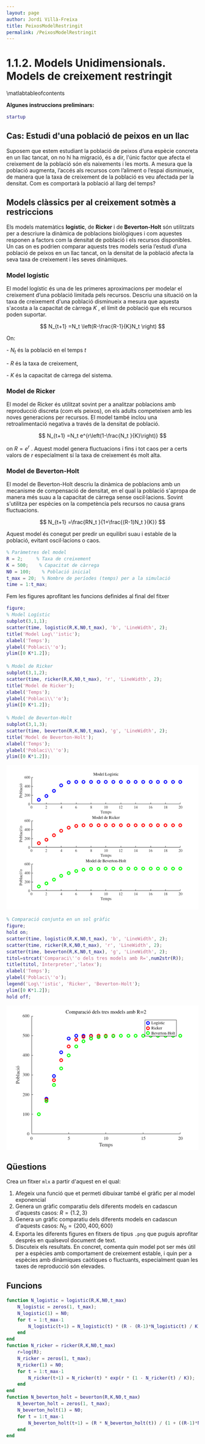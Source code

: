 ```yaml
---
layout: page
author: Jordi Villà-Freixa
title: PeixosModelRestringit
permalink: /PeixosModelRestringit
---
```

<script src="https://cdn.mathjax.org/mathjax/latest/MathJax.js?config=TeX-AMS-MML_HTMLorMML" type="text/javascript"></script>

# **1.1.2. Models Unidimensionals. Models de creixement restringit**
\matlabtableofcontents

**Algunes instruccions preliminars:**

```matlab
startup
```


## Cas: Estudi d'una població de peixos en un llac

Suposem que estem estudiant la població de peixos d’una espècie concreta en un llac tancat, on no hi ha migració, és a dir, l'únic factor que afecta el creixement de la població són els naixements i les morts. A mesura que la població augmenta, l’accés als recursos com l’aliment o l’espai disminueix, de manera que la taxa de creixement de la població es veu afectada per la densitat. Com es comportarà la població al llarg del temps?

## Models clàssics per al creixement sotmès a restriccions

Els models matemàtics **logístic**, de **Ricker** i de  **Beverton\-Holt** són utilitzats per a descriure la dinàmica de poblacions biològiques i com aquestes responen a factors com la densitat de població i els recursos disponibles. Un cas on es podrien comparar aquests tres models seria l’estudi d’una població de peixos en un llac tancat, on la densitat de la població afecta la seva taxa de creixement i les seves dinàmiques.

### Model logístic

   El model logístic és una de les primeres aproximacions per modelar el creixement d’una població limitada pels recursos. Descriu una situació on la taxa de creixement d'una població disminueix a mesura que aquesta s'acosta a la capacitat de càrrega $K$ , el límit de població que els recursos poden suportar.

   $$ N_{t+1} =N_t \left(R-\frac{R-1}{K}N_t \right) $$ 

   On:


   \- $N_t$ és la població en el temps $t$ 


   \- $R$ és la taxa de creixement,


   \- $K$ és la capacitat de càrrega del sistema.

### Model de Ricker

   El model de Ricker és utilitzat sovint per a analitzar poblacions amb reproducció discreta (com els peixos), on els adults competeixen amb les noves generacions per recursos. El model també inclou una retroalimentació negativa a través de la densitat de població.

 $$ N_{t+1} =N_t e^{r\left(1-\frac{N_t }{K}\right)} $$ 

on $R=e^r$ . Aquest model genera fluctuacions i fins i tot caos per a certs valors de $r$ especialment si la taxa de creixement és molt alta.

### Model de Beverton\-Holt

   El model de Beverton\-Holt descriu la dinàmica de poblacions amb un mecanisme de compensació de densitat, en el qual la població s'apropa de manera més suau a la capacitat de càrrega sense oscil·lacions. Sovint s'utilitza per espècies on la competència pels recursos no causa grans fluctuacions.

 $$ N_{t+1} =\frac{RN_t }{1+\frac{(R-1)N_t }{K}} $$ 

Aquest model és conegut per predir un equilibri suau i estable de la població, evitant oscil·lacions o caos.


```matlab
% Paràmetres del model
R = 2;     % Taxa de creixement
K = 500;    % Capacitat de càrrega
N0 = 100;    % Població inicial
t_max = 20;  % Nombre de períodes (temps) per a la simulació
time = 1:t_max;
```

Fem les figures aprofitant les funcions definides al final del fitxer

```matlab
figure;
% Model Logístic
subplot(3,1,1);
scatter(time, logistic(R,K,N0,t_max), 'b', 'LineWidth', 2);
title('Model Log\''istic');
xlabel('Temps');
ylabel('Poblaci\''o');
ylim([0 K*1.2]);

% Model de Ricker
subplot(3,1,2);
scatter(time, ricker(R,K,N0,t_max), 'r', 'LineWidth', 2);
title('Model de Ricker');
xlabel('Temps');
ylabel('Poblaci\\''o');
ylim([0 K*1.2]);

% Model de Beverton-Holt
subplot(3,1,3);
scatter(time, beverton(R,K,N0,t_max), 'g', 'LineWidth', 2);
title('Model de Beverton-Holt');
xlabel('Temps');
ylabel('Poblaci\\''o');
ylim([0 K*1.2]);
```

![figure_0.png](PeixosModelRestringit_media/figure_0.png)

```matlab
% Comparació conjunta en un sol gràfic
figure;
hold on;
scatter(time, logistic(R,K,N0,t_max), 'b', 'LineWidth', 2);
scatter(time, ricker(R,K,N0,t_max), 'r', 'LineWidth', 2);
scatter(time, beverton(R,K,N0,t_max), 'g', 'LineWidth', 2);
titol=strcat('Comparaci\''o dels tres models amb R=',num2str(R));
title(titol,'Interpreter','latex');
xlabel('Temps');
ylabel('Poblaci\''o');
legend('Log\''istic', 'Ricker', 'Beverton-Holt');
ylim([0 K*1.2]);
hold off;
```

![figure_1.png](PeixosModelRestringit_media/figure_1.png)

## Qüestions

Crea un fitxer `mlx` a partir d'aquest en el qual:

1.  Afegeix una funció que et permeti dibuixar també el gràfic per al model exponencial
2. Genera un gràfic comparatiu dels diferents models en cadascun d'aquests casos: $R=\lbrace 1.2,3\rbrace$
3. Genera un gràfic comparatiu dels diferents models en cadascun d'aquests casos: $N_0 =\lbrace 200,400,600\rbrace$
4. Exporta les diferents figures en fitxers de tipus `.png` que puguis aprofitar després en qualsevol document de text.
5. Discuteix els resultats. En concret, comenta quin model pot ser més útil per a espècies amb comportament de creixement estable, i quin per a espècies amb dinàmiques caòtiques o fluctuants, especialment quan les taxes de reproducció són elevades.

## Funcions
```matlab
function N_logistic = logistic(R,K,N0,t_max)
    N_logistic = zeros(1, t_max);
    N_logistic(1) = N0;
    for t = 1:t_max-1
        N_logistic(t+1) = N_logistic(t) * (R - (R-1)*N_logistic(t) / K);
    end
end
function N_ricker = ricker(R,K,N0,t_max)
    r=log(R);
    N_ricker = zeros(1, t_max);
    N_ricker(1) = N0;
    for t = 1:t_max-1    
        N_ricker(t+1) = N_ricker(t) * exp(r * (1 - N_ricker(t) / K));
    end
end
function N_beverton_holt = beverton(R,K,N0,t_max)
    N_beverton_holt = zeros(1, t_max);
    N_beverton_holt(1) = N0;
    for t = 1:t_max-1        
        N_beverton_holt(t+1) = (R * N_beverton_holt(t)) / (1 + ((R-1)*N_beverton_holt(t) / K));
    end
end
```
